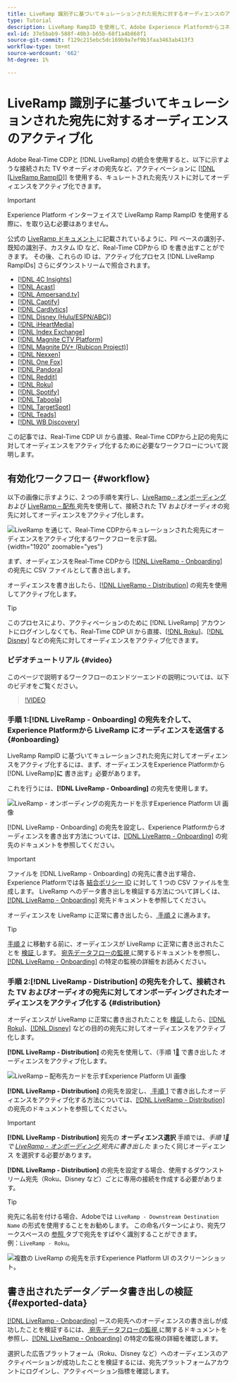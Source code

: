 ```yaml
---
title: LiveRamp 識別子に基づいてキュレーションされた宛先に対するオーディエンスのアクティブ化
type: Tutorial
description: LiveRamp RampID を使用して、Adobe Experience Platformからコネクテッドな TV やオーディオの宛先へのオーディエンスやその他の統合機能をアクティブ化する方法について説明します。
exl-id: 37e5bab9-588f-40b3-b65b-68f1a4b868f1
source-git-commit: f129c215ebc5dc169b9a7ef9b3faa3463ab413f3
workflow-type: tm+mt
source-wordcount: '662'
ht-degree: 1%

---
```


# LiveRamp 識別子に基づいてキュレーションされた宛先に対するオーディエンスのアクティブ化

Adobe Real-Time CDPと [!DNL LiveRamp] の統合を使用すると、以下に示すような接続された TV やオーディオの宛先など、アクティベーションに [[!DNL [LiveRamp RampID]]](https://docs.liveramp.com/connect/en/interpreting-rampid,-liveramp-s-people-based-identifier.html) を使用する、キュレートされた宛先リストに対してオーディエンスをアクティブ化できます。

>[!IMPORTANT]
>
>Experience Platform インターフェイスで LiveRamp Ramp RampID を使用する際に、を取り込む必要はありません。
>
> 公式の [LiveRamp ドキュメント ](https://docs.liveramp.com/connect/en/identity-and-identifier-terms-and-concepts.html#known-identifiers) に記載されているように、PII ベースの識別子、既知の識別子、カスタム ID など、Real-Time CDPから ID を書き出すことができます。 その後、これらの ID は、アクティブ化プロセス [!DNL LiveRamp RampIDs] さらにダウンストリームで照合されます。


* [[!DNL 4C Insights]](#insights)
* [[!DNL Acast]](#acast)
* [[!DNL Ampersand.tv]](#ampersand-tv)
* [[!DNL Captify]](#captify)
* [[!DNL Cardlytics]](#cardlytics)
* [[!DNL Disney (Hulu/ESPN/ABC)]](#disney)
* [[!DNL iHeartMedia]](#iheartmedia)
* [[!DNL Index Exchange]](#index-exchange)
* [[!DNL Magnite CTV Platform]](#magnite)
* [[!DNL Magnite DV+ (Rubicon Project)]](#magnite-dv)
* [[!DNL Nexxen]](#nexxen)
* [[!DNL One Fox]](#fox)
* [[!DNL Pandora]](#pandora)
* [[!DNL Reddit]](#reddit)
* [[!DNL Roku]](#roku)
* [[!DNL Spotify]](#spotify)
* [[!DNL Taboola]](#taboola)
* [[!DNL TargetSpot]](#targetspot)
* [[!DNL Teads]](#teads)
* [[!DNL WB Discovery]](#wb-discovery)

この記事では、Real-Time CDP UI から直接、Real-Time CDPから上記の宛先に対してオーディエンスをアクティブ化するために必要なワークフローについて説明します。

## 有効化ワークフロー {#workflow}

以下の画像に示すように、2 つの手順を実行し、[LiveRamp - オンボーディング ](../catalog/advertising/liveramp-onboarding.md) および [LiveRamp – 配布 ](../catalog/advertising/liveramp-distribution.md) 宛先を使用して、接続された TV およびオーディオの宛先に対してオーディエンスをアクティブ化します。

![LiveRamp を通じて、Real-Time CDPからキュレーションされた宛先にオーディエンスをアクティブ化するワークフローを示す図。](../assets/ui/activate-curated-destinations-liveramp/workflow-diagram.png){width="1920" zoomable="yes"}

まず、オーディエンスをReal-Time CDPから [[!DNL LiveRamp - Onboarding]](../catalog/advertising/liveramp-onboarding.md) の宛先に CSV ファイルとして書き出します。

オーディエンスを書き出したら、[[!DNL LiveRamp - Distribution]](../catalog/advertising/liveramp-distribution.md) の宛先を使用してアクティブ化します。

>[!TIP]
>
>このプロセスにより、アクティベーションのために [!DNL LiveRamp] アカウントにログインしなくても、Real-Time CDP UI から直接、[[!DNL Roku]](../catalog/advertising/liveramp-distribution.md#roku)、[[!DNL Disney]](../catalog/advertising/liveramp-distribution.md#disney) などの宛先に対してオーディエンスをアクティブ化できます。

### ビデオチュートリアル {#video}

このページで説明するワークフローのエンドツーエンドの説明については、以下のビデオをご覧ください。

>[!VIDEO](https://video.tv.adobe.com/v/3425367)

### 手順 1:[!DNL LiveRamp - Onboarding] の宛先を介して、Experience Platformから LiveRamp にオーディエンスを送信する {#onboarding}

LiveRamp RampID に基づいてキュレーションされた宛先に対してオーディエンスをアクティブ化するには、まず、オーディエンスをExperience Platformから [!DNL LiveRamp]&#x200B;**に** 書き出す」必要があります。

これを行うには、**[!DNL LiveRamp - Onboarding]** の宛先を使用します。

![LiveRamp - オンボーディングの宛先カードを示すExperience Platform UI 画像 ](../assets/ui/activate-curated-destinations-liveramp/liveramp-onboarding-catalog.png)

[!DNL LiveRamp - Onboarding] の宛先を設定し、Experience Platformからオーディエンスを書き出す方法については、[[!DNL LiveRamp - Onboarding]](../catalog/advertising/liveramp-onboarding.md) の宛先のドキュメントを参照してください。

>[!IMPORTANT]
>
>ファイルを [!DNL LiveRamp - Onboarding] の宛先に書き出す場合、Experience Platformでは各 [ 結合ポリシー ID](../../profile/merge-policies/overview.md) に対して 1 つの CSV ファイルを生成します。 LiveRamp へのデータ書き出しを検証する方法について詳しくは、[[!DNL LiveRamp - Onboarding]](../catalog/advertising/liveramp-onboarding.md) 宛先ドキュメントを参照してください。


オーディエンスを LiveRamp に正常に書き出したら、[ 手順 2](#distribution) に進みます。

>[!TIP]
>
>[ 手順 2](#distribution) に移動する前に、オーディエンスが LiveRamp に正常に書き出されたことを [ 検証 ](../catalog/advertising/liveramp-onboarding.md#exported-data) します。 [ 宛先データフローの監視 ](../../dataflows/ui/monitor-destinations.md#dataflow-runs-for-batch-destinations) に関するドキュメントを参照し、[[!DNL LiveRamp - Onboarding]](../catalog/advertising/liveramp-onboarding.md#exported-data) の特定の監視の詳細をお読みください。

### 手順 2:[!DNL LiveRamp - Distribution] の宛先を介して、接続された TV およびオーディオの宛先に対してオンボーディングされたオーディエンスをアクティブ化する {#distribution}

オーディエンスが LiveRamp に正常に書き出されたことを [ 検証 ](../catalog/advertising/liveramp-onboarding.md#exported-data) したら、[[!DNL Roku]](../catalog/advertising/liveramp-distribution.md#roku)、[[!DNL Disney]](../catalog/advertising/liveramp-distribution.md#disney) などの目的の宛先に対してオーディエンスをアクティブ化します。

**[!DNL LiveRamp - Distribution]** の宛先を使用して、（手順 1[&#128279;](#onboarding) で書き出した  オーディエンスをアクティブ化します。

![LiveRamp – 配布先カードを示すExperience Platform UI 画像 ](../assets/ui/activate-curated-destinations-liveramp/liveramp-distribution-catalog.png)

**[!DNL LiveRamp - Distribution]** の宛先を設定し、[ 手順 1](#onboarding) で書き出したオーディエンスをアクティブ化する方法については、[[!DNL LiveRamp - Distribution]](../catalog/advertising/liveramp-distribution.md) の宛先のドキュメントを参照してください。

>[!IMPORTANT]
>
>**[!DNL LiveRamp - Distribution]** 宛先の **オーディエンス選択** 手順では、*手順 1[&#128279;](#onboarding) で [LiveRamp - オンボーディング ](../catalog/advertising/liveramp-onboarding.md) 宛先に書き出した* まったく同じオーディエンス  を選択する必要があります。

**[!DNL LiveRamp - Distribution]** の宛先を設定する場合、使用するダウンストリーム宛先（Roku、Disney など）ごとに専用の接続を作成する必要があります。

>[!TIP]
>
>宛先に名前を付ける場合、Adobeでは `LiveRamp - Downstream Destination Name` の形式を使用することをお勧めします。 この命名パターンにより、宛先ワークスペースの [ 参照 ](../ui/destinations-workspace.md#browse) タブで宛先をすばやく識別することができます。
><br>
>例：`LiveRamp - Roku`。

![ 複数の LiveRamp の宛先を示すExperience Platform UI のスクリーンショット。](../assets/ui/activate-curated-destinations-liveramp/liveramp-naming.png)

## 書き出されたデータ／データ書き出しの検証 {#exported-data}

[[!DNL LiveRamp - Onboarding]](../catalog/advertising/liveramp-onboarding.md) ースの宛先へのオーディエンスの書き出しが成功したことを検証するには、[ 宛先データフローの監視 ](../../dataflows/ui/monitor-destinations.md#dataflow-runs-for-batch-destinations) に関するドキュメントを参照し、[[!DNL LiveRamp - Onboarding]](../catalog/advertising/liveramp-onboarding.md#exported-data) の特定の監視の詳細を確認します。

選択した広告プラットフォーム（Roku、Disney など）へのオーディエンスのアクティベーションが成功したことを検証するには、宛先プラットフォームアカウントにログインし、アクティベーション指標を確認します。
